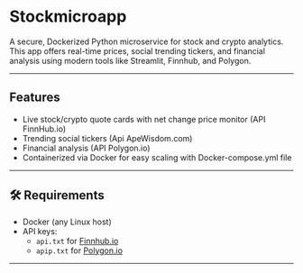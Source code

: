 # Stockmicroapp

A secure, Dockerized Python microservice for stock and crypto analytics. This app offers real-time prices, social trending tickers, and financial analysis using modern tools like Streamlit, Finnhub, and Polygon.

---

## Features
- Live stock/crypto quote cards with net change price monitor (API FinnHub.io)
- Trending social tickers (Api ApeWisdom.com)
- Financial analysis (API Polygon.io)
- Containerized via Docker for easy scaling with Docker-compose.yml file 

---

## 🛠 Requirements

- Docker (any Linux host)
- API keys:
  - `api.txt` for [Finnhub.io](https://finnhub.io)
  - `apip.txt` for [Polygon.io](https://polygon.io)

---
